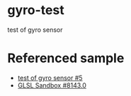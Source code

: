 # gyro-test
test of gyro sensor

# Referenced sample
- [test of gyro sensor #5](http://jsdo.it/cx20/AJJ5)
- [GLSL Sandbox #8143.0](http://glslsandbox.com/e#8143.0)
